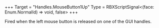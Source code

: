 +++
Target = "Handles.MouseButton1Up"
Type = RBXScriptSignal<(face: Enum.NormalId) => void, false>
+++

Fired when the left mouse button is released on one of the GUI handles.